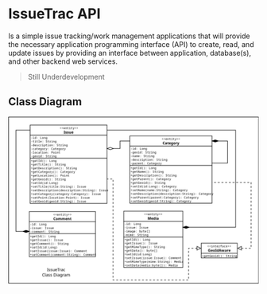 # IssueTrac API

Is a simple issue tracking/work management applications that will provide the necessary application programming
interface (API) to create, read, and update issues by providing an interface between application, database(s), and 
other backend web services.

> Still Underdevelopment

## Class Diagram

![Class Diagram](docs/issuetrac_class_diagram.png)